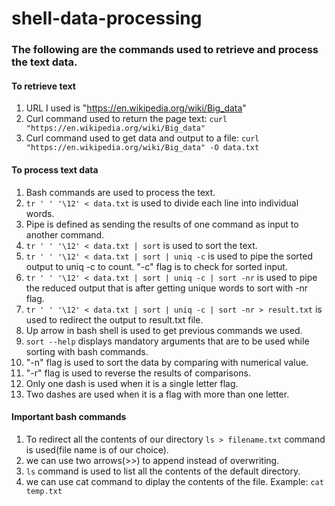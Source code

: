 # shell-data-processing
### The following are the commands used to retrieve and process the text data.
#### To retrieve text
1. URL I used is "https://en.wikipedia.org/wiki/Big_data"
1. Curl command used to return the page text: ```curl "https://en.wikipedia.org/wiki/Big_data"```
1. Curl command used to get data and output to a file: ```curl "https://en.wikipedia.org/wiki/Big_data" -O data.txt```

#### To process text data
1. Bash commands are used to process the text.
1. ```tr ' ' '\12' < data.txt``` is used to divide each line into individual words.
1. Pipe is defined as sending the results of one command as input to another command.
1. ```tr ' ' '\12' < data.txt | sort``` is used to sort the text.
1. ```tr ' ' '\12' < data.txt | sort | uniq -c``` is used to pipe the sorted output to uniq -c to count. "-c" flag is to check for sorted input.
1. ```tr ' ' '\12' < data.txt | sort | uniq -c | sort -nr``` is used to pipe the reduced output that is after getting unique words to sort with -nr flag.
1. ```tr ' ' '\12' < data.txt | sort | uniq -c | sort -nr > result.txt``` is used to redirect the output to result.txt file.
1. Up arrow in bash shell is used to get previous commands we used.
1. ```sort --help``` displays mandatory arguments that are to be used while sorting with bash commands.
1. "-n" flag is used to sort the data by comparing with numerical value.
1. "-r" flag is used to reverse the results of comparisons.
1. Only one dash is used when it is a single letter flag.
1. Two dashes are used when it is a flag with more than one letter.

#### Important bash commands
1. To redirect all the contents of our directory ```ls > filename.txt``` command is used(file name is of our choice).
1. we can use two arrows(>>) to append instead of overwriting.
1. ```ls``` command is used to list all the contents of the default directory.
1. we can use cat command to diplay the contents of the file.
Example: ```cat temp.txt```
